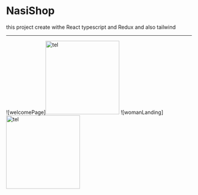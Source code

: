 # NasiShop
this project create withe React typescript and Redux and also tailwind
<hr>
![welcomePage]<img src="https://user-images.githubusercontent.com/115412256/232704583-f0270f04-a910-4086-a7d9-621d75ba3ad6.png" alt="tel" width="200" height="200" />
![womanLanding]<img src="https://user-images.githubusercontent.com/115412256/232705872-b931f0de-b7c6-4715-92ea-6600f0eb3df1.PNG" alt="tel" width="200" height="200" />


